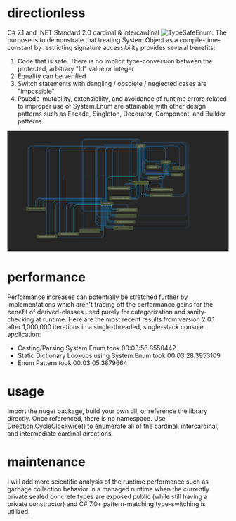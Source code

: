 # directionless
C# 7.1 and .NET Standard 2.0 cardinal & intercardinal ![TypeSafeEnum](https://en.wikibooks.org/wiki/More_C%2B%2B_Idioms/Type_Safe_Enum). The purpose is to demonstrate that treating System.Object as a compile-time-constant by restricting signature accessibility provides several benefits:

1. Code that is safe. There is no implicit type-conversion between the protected, arbitrary "Id" value or integer
2. Equality can be verified
3. Switch statements with dangling / obsolete / neglected cases are "impossible"
4. Psuedo-mutability, extensibility, and avoidance of runtime errors related to improper use of System.Enum are attainable with other design patterns such as Facade, Singleton, Decorator, Component, and Builder patterns.

![directionless](https://github.com/sethrudesill/directionless/blob/master/directionless-type-dependency-diagram.png)

# performance
Performance increases can potentially be stretched further by implementations which aren't trading off the performance gains for the benefit of derived-classes used purely for categorization and sanity-checking at runtime. Here are the most recent results from version 2.0.1 after 1,000,000 iterations in a single-threaded, single-stack console application:

* Casting/Parsing System.Enum took 00:03:56.8550442
* Static Dictionary Lookups using System.Enum took 00:03:28.3953109
* Enum Pattern took 00:03:05.3879664

# usage
Import the nuget package, build your own dll, or reference the library directly. Once referenced, there is no namespace. Use Direction.CycleClockwise() to enumerate all of the cardinal, intercardinal, and intermediate cardinal directions. 

# maintenance
I will add more scientific analysis of the runtime performance such as garbage collection behavior in a managed runtime when the currently private sealed concrete types are exposed public (while still having a private constructor) and C# 7.0+ pattern-matching type-switching is utilized.
